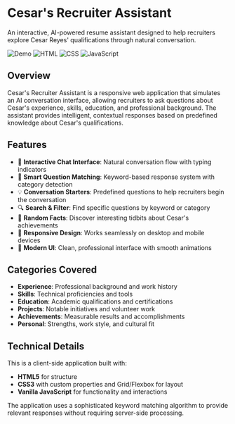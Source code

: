 # Cesar's Recruiter Assistant

An interactive, AI-powered resume assistant designed to help recruiters explore Cesar Reyes' qualifications through natural conversation.

![Demo](https://img.shields.io/badge/Demo-Live-success) ![HTML](https://img.shields.io/badge/HTML-5-orange) ![CSS](https://img.shields.io/badge/CSS-3-blue) ![JavaScript](https://img.shields.io/badge/JavaScript-ES6-yellow)

## Overview

Cesar's Recruiter Assistant is a responsive web application that simulates an AI conversation interface, allowing recruiters to ask questions about Cesar's experience, skills, education, and professional background. The assistant provides intelligent, contextual responses based on predefined knowledge about Cesar's qualifications.

## Features

- 🤖 **Interactive Chat Interface**: Natural conversation flow with typing indicators
- 🎯 **Smart Question Matching**: Keyword-based response system with category detection
- 💡 **Conversation Starters**: Predefined questions to help recruiters begin the conversation
- 🔍 **Search & Filter**: Find specific questions by keyword or category
- 🎲 **Random Facts**: Discover interesting tidbits about Cesar's achievements
- 📱 **Responsive Design**: Works seamlessly on desktop and mobile devices
- 🎨 **Modern UI**: Clean, professional interface with smooth animations

## Categories Covered

- **Experience**: Professional background and work history
- **Skills**: Technical proficiencies and tools
- **Education**: Academic qualifications and certifications
- **Projects**: Notable initiatives and volunteer work
- **Achievements**: Measurable results and accomplishments
- **Personal**: Strengths, work style, and cultural fit

## Technical Details

This is a client-side application built with:
- **HTML5** for structure
- **CSS3** with custom properties and Grid/Flexbox for layout
- **Vanilla JavaScript** for functionality and interactions

The application uses a sophisticated keyword matching algorithm to provide relevant responses without requiring server-side processing.
